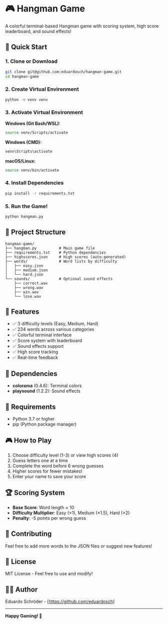 # 🎮 Hangman Game

A colorful terminal-based Hangman game with scoring system, high score leaderboard, and sound effects!

## 🚀 Quick Start

### 1. Clone or Download

```bash
git clone git@github.com:eduardosch/hangman-game.git
cd hangman-game
```

### 2. Create Virtual Environment

```bash
python -m venv venv
```

### 3. Activate Virtual Environment

**Windows (Git Bash/WSL):**

```bash
source venv/Scripts/activate
```

**Windows (CMD):**

```cmd
venv\Scripts\activate
```

**macOS/Linux:**

```bash
source venv/bin/activate
```

### 4. Install Dependencies

```bash
pip install -r requirements.txt
```

### 5. Run the Game!

```bash
python hangman.py
```

## 📁 Project Structure

```
hangman-game/
├── hangman.py          # Main game file
├── requirements.txt    # Python dependencies
├── highscores.json     # High scores (auto-generated)
├── words/              # Word lists by difficulty
│   ├── easy.json
│   ├── medium.json
│   └── hard.json
└── sounds/             # Optional sound effects
    ├── correct.wav
    ├── wrong.wav
    ├── win.wav
    └── lose.wav
```

## 🎯 Features

- ✅ 3 difficulty levels (Easy, Medium, Hard)
- ✅ 234 words across various categories
- ✅ Colorful terminal interface
- ✅ Score system with leaderboard
- ✅ Sound effects support
- ✅ High score tracking
- ✅ Real-time feedback

## 🎨 Dependencies

- **colorama** (0.4.6): Terminal colors
- **playsound** (1.2.2): Sound effects

## 📝 Requirements

- Python 3.7 or higher
- pip (Python package manager)

## 🎮 How to Play

1. Choose difficulty level (1-3) or view high scores (4)
2. Guess letters one at a time
3. Complete the word before 6 wrong guesses
4. Higher scores for fewer mistakes!
5. Enter your name to save your score

## 🏆 Scoring System

- **Base Score**: Word length × 10
- **Difficulty Multiplier**: Easy (×1), Medium (×1.5), Hard (×2)
- **Penalty**: -5 points per wrong guess

## 🤝 Contributing

Feel free to add more words to the JSON files or suggest new features!

## 📄 License

MIT License - Feel free to use and modify!

## 👨‍💻 Author

Eduardo Schröder - [https://github.com/eduardosch]

---

**Happy Gaming! 🎉**
